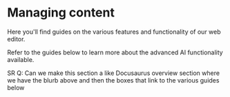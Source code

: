 # Managing content

Here you'll find guides on the various features and functionality of our web editor.

Refer to the guides below to learn more about the advanced AI functionality available.

SR Q: Can we make this section a like Docusaurus overview section where we have the blurb above and then the boxes that link to the various guides below
